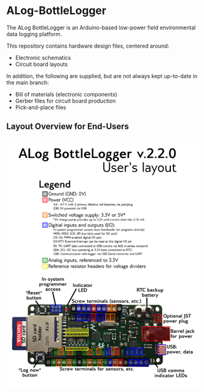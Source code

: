 ALog-BottleLogger
=================

The ALog BottleLogger is an Arduino-based low-power field environmental data logging platform.

This repository contains hardware design files, centered around:
* Electronic schematics
* Circuit board layouts

In addition, the following are supplied, but are not always kept up-to-date in the main branch:
* Bill of materials (electronic components)
* Gerber files for circuit board production
* Pick-and-place files

## Layout Overview for End-Users

![Layout guide for end-users](https://github.com/NorthernWidget/ALog-BottleLogger/blob/master/Diagrams/ALogUsersLayout.png?raw=true)

<!--
![Major components](https://github.com/NorthernWidget/ALog-BottleLogger/blob/master/Diagrams/ALogComponents.png?raw=true)

## Significant components

<img alt="Major components" src="https://github.com/NorthernWidget/ALog-BottleLogger/blob/master/Diagrams/ALogComponents.png?raw=true" width="1000">

<img alt="Layout guide for end-users" src="https://github.com/NorthernWidget/ALog-BottleLogger/blob/master/Diagrams/ALogUsersLayout.png?raw=true" width="1000">
-->
